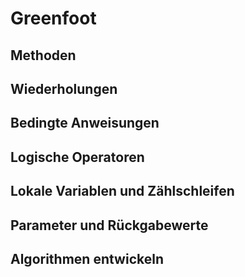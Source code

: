 # Greenfoot
## Methoden
## Wiederholungen
## Bedingte Anweisungen
## Logische Operatoren
## Lokale Variablen und Zählschleifen
## Parameter und Rückgabewerte
## Algorithmen entwickeln
